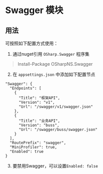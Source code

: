 ﻿# Swagger 模块

## 用法
可按照如下配置方式使用：
1. 通过nuget引用 `OSharp.Swagger` 程序集
> Install-Package OSharpNS.Swagger
2. 在 `appsettings.json` 中添加如下配置节点
```
"Swagger": {
  "Endpoints": [
    {
      "Title": "框架API",
      "Version": "v1",
      "Url": "/swagger/v1/swagger.json"
    },
    {
      "Title": "业务API",
      "Version": "buss",
      "Url": "/swagger/buss/swagger.json"
    }
  ],
  "RoutePrefix": "swagger",
  "MiniProfiler": true,
  "Enabled": true
}
```
3. 要禁用Swagger，可以设置`Enabled: false`
